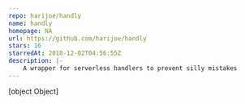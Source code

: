 ```yaml
---
repo: harijoe/handly
name: handly
homepage: NA
url: https://github.com/harijoe/handly
stars: 16
starredAt: 2018-12-02T04:56:55Z
description: |-
    A wrapper for serverless handlers to prevent silly mistakes
---
```


[object Object]
